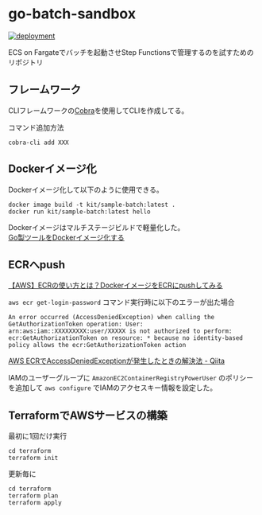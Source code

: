 # go-batch-sandbox
[![deployment](https://github.com/bigro/go-batch-sandbox/actions/workflows/deploy.yaml/badge.svg)](https://github.com/bigro/go-batch-sandbox/actions/workflows/deploy.yaml)

ECS on Fargateでバッチを起動させStep Functionsで管理するのを試すためのリポジトリ

## フレームワーク
CLIフレームワークの[Cobra](https://cobra.dev/)を使用してCLIを作成してる。

コマンド追加方法
```
cobra-cli add XXX
```

## Dockerイメージ化
Dockerイメージ化して以下のように使用できる。
```
docker image build -t kit/sample-batch:latest .
docker run kit/sample-batch:latest hello
```
Dockerイメージはマルチステージビルドで軽量化した。  
[Go製ツールをDockerイメージ化する](https://zenn.dev/kyoh86/articles/0561dd14d9dc1e572427)

## ECRへpush
[【AWS】ECRの使い方とは？DockerイメージをECRにpushしてみる](https://engineer-ninaritai.com/aws-ecr-use/)

`aws ecr get-login-password` コマンド実行時に以下のエラーが出た場合
```
An error occurred (AccessDeniedException) when calling the GetAuthorizationToken operation: User: arn:aws:iam::XXXXXXXXX:user/XXXXX is not authorized to perform: ecr:GetAuthorizationToken on resource: * because no identity-based policy allows the ecr:GetAuthorizationToken action
```
[AWS ECRでAccessDeniedExceptionが発生したときの解決法 - Qiita](https://qiita.com/yuki_0920/items/d78f5bd3c14c4dd12774)

IAMのユーザーグループに `AmazonEC2ContainerRegistryPowerUser` のポリシーを追加して `aws configure` でIAMのアクセスキー情報を設定した。

## TerraformでAWSサービスの構築
最初に1回だけ実行
```
cd terraform
terraform init
```
更新毎に
```
cd terraform
terraform plan
terraform apply
```

